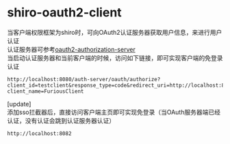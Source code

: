 # shiro-oauth2-client
当客户端权限框架为shiro时，可向OAuth2认证服务器获取用户信息，来进行用户认证  
认证服务器可参考[oauth2-authorization-server](https://github.com/FuriousPws002/spring-security-oauth2-example/tree/master/oauth2-authorization-server)   
当启动认证服务器和当前客户端的时候，访问如下链接，即可实现客户端的免登录认证   
 ``` 
http://localhost:8080/auth-server/oauth/authorize?client_id=testclient&response_type=code&redirect_uri=http://localhost:8082/callback?client_name=FuriousClient
 ```
[update]  
添加sso拦截器后，直接访问客户端主页即可实现免登录（当OAuth服务器端已经认证，没有认证会跳到认证服务器认证）  
 ``` 
http://localhost:8082
 ```